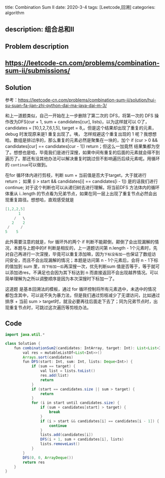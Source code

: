 title:    Combination Sum II
date: 2020-3-4
tags: [Leetcode,回溯]
categories: algorithm

description: 组合总和II
---

## Problem description

## https://leetcode-cn.com/problems/combination-sum-ii/submissions/

## Solution

参考：https://leetcode-cn.com/problems/combination-sum-ii/solution/hui-su-suan-fa-jian-zhi-python-dai-ma-java-dai-m-3/

和上一道题类似，自己一开始在上一步删除了第二次的 DFS，将第一次的 DFS 操作改为DFS(cur + 1, sum + candidates[cur], lists)，以为这样就可以 O了，candidates = [10,1,2,7,6,1,5], target = 8,。但是这个结果却出现了重复的元素，debug 时发现原来是1 重复出现了。咦， 怎样规避这个重复出现的 1 呢？我想想哈。数组是排过序的，那么重复的元素必然是聚集在一块的，加个 if (cur > 0 && candidates[cur] == candidates[cur - 1]) return；但这么一加竟然 结果集都为空了。想想也是哈，毕竟我们是进行深搜，如果中间有重复的后面的元素就会得不到遍历了。那还有没其他办法可以解决重复时跳过但不影响遍历后续元素呢。用循环的 `continue`可以做到。

在for 循环体内进行剪枝，判断 sum + 当前值是否大于target，大于就进行 return；  如果 (i > start && candidates[i] == candidates[i - 1]) 是的话我们进行 continue; 对于这个判断也可以从递归树去进行理解。将当前DFS 方法体内的循环体重从 i..length 的节点看为兄弟节点，如果在同一层上出现了重复节点必然会出现重复路径。想想哈，直观感受就是

```java
[1,2,2,5]
      1
    /   \
   2    2
 /     /
5    5  
```

此外需要注意的就是，for 循环外的两个 if 判断不能颠倒，颠倒了会出现漏解的情况，本题与上题中的if 判断是相反的，上一道题访问第 n.length - 1个元素时，先对自己再进行一次深搜，毕竟可以重复添加嘛，因为`下标没有加一`也保证了数组访问安全，而且不会出现漏解的情况；本题是访问第 n - 1个元素后，会将 n - 1下标的值加到 sum 里，`将下标加一后`再深搜一次，优先判断sum 值是否等于，等于就可以添加进res，不满足也会因为其下标达到 n 而直接返回不会出现越界情况。可以简单理解为之所以调整顺序是因为本次深搜时下标加一了。

这道题 是基本回溯法的模板，通过 for 循环控制将所有元素选中，未选中的情况都包含其中，可以说不失为暴力法，但是我们通过剪枝减少了无谓访问，比如通过排序 + 当前 sum > target时，就没必要再往后面走下去了；同为兄弟节点时，出现重复节点时，可跳过这次遍历等剪枝办法。

## Code

```java
import java.util.*

class Solution {
    fun combinationSum2(candidates: IntArray, target: Int): List<List<Int>> {
        val res = mutableListOf<List<Int>>()
        Arrays.sort(candidates)
        fun DFS(start: Int, sum: Int, lists: Deque<Int>) {
            if (sum == target) {
                val list = lists.toList()
                res.add(list)
                return
            }
            if (start == candidates.size || sum > target) {
                return
            }
            for (i in start until candidates.size) {
                if (sum + candidates[start] > target) {
                    break
                }
                if (i > start && candidates[i] == candidates[i - 1]) {
                    continue
                }
                lists.add(candidates[i])
                DFS(i + 1, sum + candidates[i], lists)
                lists.removeLast()
            }
        }
        DFS(0, 0, ArrayDeque())
        return res
    }
}
```